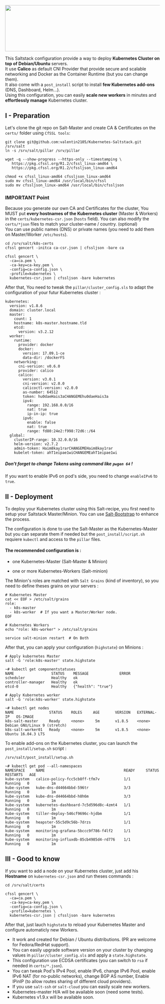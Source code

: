 <img src="https://i.imgur.com/SJAtDZk.png" width="560" height="150" >

This Saltstack configuration provide a way to deploy **Kubernetes Cluster on top of Debian/Ubuntu** servers.  
It use **Calico** as default CNI Provider that provide secure and scalable networking and Docker as the Container Runtime (but you can change them).   
It also come with a `post_install` script to install **few Kubernetes add-ons** (DNS, Dashboard, Helm...).  
Using this configuration, you can easily **scale new workers** in minutes and **effortlessly manage** Kubernetes cluster.  

## I - Preparation

Let's clone the git repo on Salt-Master and create CA & Certificates on the `certs/` folder using `CfSSL tools`:

```
git clone git@github.com:valentin2105/Kubernetes-Saltstack.git /srv/salt
ln -s /srv/salt/pillar /srv/pillar

wget -q --show-progress --https-only --timestamping \
   https://pkg.cfssl.org/R1.2/cfssl_linux-amd64 \
   https://pkg.cfssl.org/R1.2/cfssljson_linux-amd64

chmod +x cfssl_linux-amd64 cfssljson_linux-amd64
sudo mv cfssl_linux-amd64 /usr/local/bin/cfssl
sudo mv cfssljson_linux-amd64 /usr/local/bin/cfssljson
```

### IMPORTANT Point
Because you generate our own CA and Certificates for the cluster, You MUST put **every hostnames of the Kubernetes cluster** (Master & Workers) in the `certs/kubernetes-csr.json` (`hosts` field). You can also modify the `certs/*json` files to match your cluster-name / country. (optional)  
You can use public names (DNS) or private names (you need to add them on Master/Worker `/etc/hosts`).

```
cd /srv/salt/k8s-certs
cfssl gencert -initca ca-csr.json | cfssljson -bare ca

cfssl gencert \
  -ca=ca.pem \
  -ca-key=ca-key.pem \
  -config=ca-config.json \
  -profile=kubernetes \
  kubernetes-csr.json | cfssljson -bare kubernetes
```
After that, You need to tweak the `pillar/cluster_config.sls` to adapt the configuration of your futur Kubernetes cluster :

```
kubernetes:
  version: v1.8.6
  domain: cluster.local
  master:
    count: 1
    hostname: k8s-master.hostname.tld
    etcd:
      version: v3.2.12
  worker:
    runtime:
      provider: docker
      docker:
        version: 17.09.1-ce
        data-dir: /dockerFS
    networking:
      cni-version: v0.6.0
      provider: calico
      calico:
        version: v3.0.1
        cni-version: v2.0.0
        calicoctl-version: v2.0.0
        as-number: 64512
        token: hu0daeHais3aCHANGEMEhu0daeHais3a
        ipv4:
          range: 192.168.0.0/16
          nat: true
          ip-in-ip: true
        ipv6:
          enable: false
          nat: true
          range: fd80:24e2:f998:72d6::/64
  global:
    clusterIP-range: 10.32.0.0/16
    helm-version: v2.7.2
    admin-token: Haim8kay1rarCHANGEMEHaim8kay1rar
    kubelet-token: ahT1eipae1wiCHANGEMEahT1eipae1wi  
```
##### Don't forget to change Tokens using command like `pwgen 64` !

If you want to enable IPv6 on pod's side, you need to change `enableIPv6` to `true`. 

## II - Deployment

To deploy your Kubernetes cluster using this Salt-recipe, you first need to setup your Saltstack Master/Minion. You can use [Salt-Bootstrap](https://docs.saltstack.com/en/stage/topics/tutorials/salt_bootstrap.html) to enhance the process. 

The configuration is done to use the Salt-Master as the Kubernetes-Master but you can separate them if needed but the `post_install/script.sh` requiere `kubectl` and access to the `pillar` files.

#### The recommended configuration is :

- one Kubernetes-Master (Salt-Master & Minion)

- one or more Kubernetes-Workers (Salt-minion)

The Minion's roles are matched with `Salt Grains` (kind of inventory), so you need to define theses grains on your servers :

```
# Kubernetes Master
cat << EOF > /etc/salt/grains
role:
  - k8s-master
  - k8s-worker  # If you want a Master/Worker node. 
EOF

# Kubernetes Workers
echo "role: k8s-worker" > /etc/salt/grains

service salt-minion restart  # On Both
```

After that, you can apply your configuration (`highstate`) on Minions :

```
# Apply kubernetes Master
salt -G 'role:k8s-master' state.highstate

~# kubectl get componentstatuses
NAME                 STATUS    MESSAGE              ERROR
scheduler            Healthy   ok
controller-manager   Healthy   ok
etcd-0               Healthy   {"health": "true"}

# Apply Kubernetes worker
salt -G 'role:k8s-worker' state.highstate

~# kubectl get nodes
NAME                STATUS    ROLES     AGE       VERSION   EXTERNAL-IP   OS-IMAGE 
k8s-salt-master     Ready     <none>     5m       v1.8.5    <none>        Debian GNU/Linux 9 (stretch) 
k8s-salt-worker01   Ready     <none>     5m       v1.8.5    <none>        Ubuntu 16.04.3 LTS 
```

To enable add-ons on the Kubernetes cluster, you can launch the `post_install/setup.sh` script :

```
/srv/salt/post_install/setup.sh

~# kubectl get pod --all-namespaces
NAMESPACE     NAME                                    READY     STATUS    RESTARTS   AGE
kube-system   calico-policy-fcc5cb8ff-tfm7v           1/1       Running   0          1m
kube-system   kube-dns-d44664bbd-596tr                3/3       Running   0          1m
kube-system   kube-dns-d44664bbd-h8h6m                3/3       Running   0          1m
kube-system   kubernetes-dashboard-7c5d596d8c-4zmt4   1/1       Running   0          1m
kube-system   tiller-deploy-546cf9696c-hjdbm          1/1       Running   0          1m
kube-system   heapster-55c5d9c56b-7drzs               1/1       Running   0          1m
kube-system   monitoring-grafana-5bccc9f786-f4lf2     1/1       Running   0          1m
kube-system   monitoring-influxdb-85cb4985d4-rd776    1/1       Running   0          1m
```

## III - Good to know

If you want to add a node on your Kubernetes cluster, just add his **Hostname** on `kubernetes-csr.json` and run theses commands :

```
cd /srv/salt/certs

cfssl gencert \
  -ca=ca.pem \
  -ca-key=ca-key.pem \
  -config=ca-config.json \
  -profile=kubernetes \
  kubernetes-csr.json | cfssljson -bare kubernetes
```

After that, just lauch `highstate` to reload your Kubernetes Master and configure automaticly new Workers.

- It work and created for Debian / Ubuntu distributions. (PR are welcome for Fedora/RedHat support).
- You can easily upgrade software version on your cluster by changing values in `pillar/cluster_config.sls` and apply a `state.highstate`.
- This configuration use ECDSA certificates (you can switch to `rsa` if needed in `certs/*.json`).
- You can tweak Pod's IPv4 Pool, enable IPv6, change IPv6 Pool, enable IPv6 NAT (for no-public networks), change BGP AS number, Enable IPinIP (to allow routes sharing of different cloud providers).
- If you use `salt-ssh` or `salt-cloud` you can easily scale new workers.
- Kubernetes-master H/A will be available soon (need some tests).
- Kubernetes v1.9.x will be available soon.
